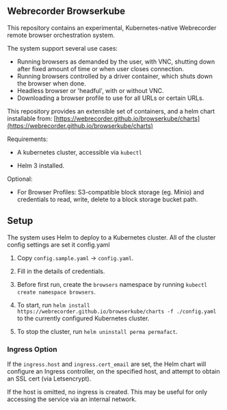 ## Webrecorder Browserkube

This repository contains an experimental, Kubernetes-native Webrecorder remote browser orchestration system.

The system support several use cases:
- Running browsers as demanded by the user, with VNC, shutting down after fixed amount of time or when user closes connection.
- Running browsers controlled by a driver container, which shuts down the browser when done.
- Headless browser or 'headful', with or without VNC.
- Downloading a browser profile to use for all URLs or certain URLs.

This repository provides an extensible set of containers, and a helm chart installable from: [https://webrecorder.github.io/browserkube/charts](https://webrecorder.github.io/browserkube/charts)

Requirements:
- A kubernetes cluster, accessible via `kubectl`

- Helm 3 installed.


Optional:
- For Browser Profiles: S3-compatible block storage (eg. Minio) and credentials to read, write, delete to a block storage bucket path.


## Setup

The system uses Helm to deploy to a Kubernetes cluster. All of the cluster config settings are set it config.yaml

1. Copy `config.sample.yaml` -> `config.yaml`.

2. Fill in the details of credentials.

3. Before first run, create the `browsers` namespace by running `kubectl create namespace browsers`.

3. To start, run `helm install https://webrecorder.github.io/browserkube/charts -f ./config.yaml` to the currently configured Kubernetes cluster.

4. To stop the cluster, run `helm uninstall perma permafact`.


### Ingress Option

If the `ingress.host` and `ingress.cert_email` are set, the Helm chart will configure an Ingress controller,
on the specified host, and attempt to obtain an SSL cert (via Letsencrypt).

If the host is omitted, no ingress is created. This may be useful for only accessing the service via an internal network.

